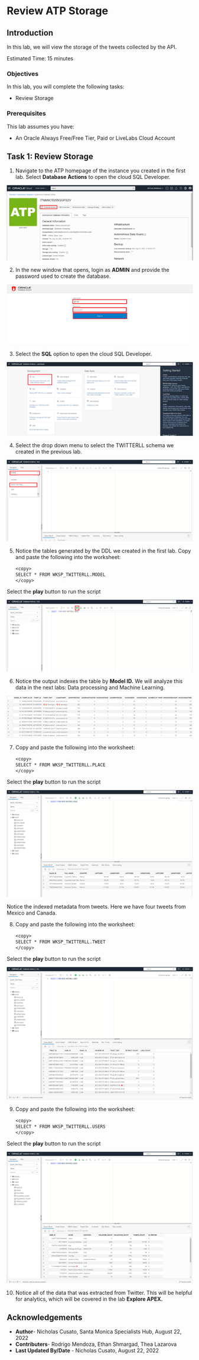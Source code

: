 # Review ATP Storage

## Introduction

In this lab, we will view the storage of the tweets collected by the API.

Estimated Time: 15 minutes


### Objectives

In this lab, you will complete the following tasks:

- Review Storage
  
### Prerequisites

This lab assumes you have:
- An Oracle Always Free/Free Tier, Paid or LiveLabs Cloud Account

## Task 1: Review Storage

1. Navigate to the ATP homepage of the instance you created in the first lab. Select **Database Actions** to open the cloud SQL Developer.

![Menu option for DB Actions](images/db-actions.png) 

2. In the new window that opens, login as **ADMIN** and provide the password used to create the database.

![Login page for ATP DB Actions](images/login.png) 

3. Select the **SQL** option to open the cloud SQL Developer. 

![Update model details](images/sql-page.png) 

4. Select the drop down menu to select the TWITTERLL schema we created in the previous lab.

![Menu options for schema](images/wksp-twitterll.png) 

5. Notice the tables generated by the DDL we created in the first lab. Copy and paste the following into the worksheet:

    ```
    <copy>
    SELECT * FROM WKSP_TWITTERLL.MODEL
    </copy>
    ```
Select the **play** button to run the script

![worksheet for model](images/select-star-model.png)

6. Notice the output indexes the table by **Model ID.** We will analyze this data in the next labs: Data processing and Machine Learning.

![Model table output](images/model-output.png)

7. Copy and paste the following into the worksheet:

    ```
    <copy>
    SELECT * FROM WKSP_TWITTERLL.PLACE
    </copy>
    ```
Select the **play** button to run the script

![Output for PLACE table](images/place-output.png)

Notice the indexed metadata from tweets. Here we have four tweets from Mexico and Canada.

8. Copy and paste the following into the worksheet:

    ```
    <copy>
    SELECT * FROM WKSP_TWITTERLL.TWEET
    </copy>
    ```
Select the **play** button to run the script

![Output for TWEET table](images/tweet-output.png)

9. Copy and paste the following into the worksheet:

    ```
    <copy>
    SELECT * FROM WKSP_TWITTERLL.USERS
    </copy>
    ```
Select the **play** button to run the script

![Output for USERS table](images/users-output.png)

10. Notice all of the data that was extracted from Twitter. This will be helpful for analytics, which will be covered in the lab **Explore APEX.**

## Acknowledgements

- **Author**- Nicholas Cusato, Santa Monica Specialists Hub, August 22, 2022
- **Contributers**- Rodrigo Mendoza, Ethan Shmargad, Thea Lazarova
- **Last Updated By/Date** - Nicholas Cusato, August 22, 2022